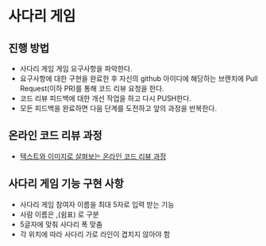 # 사다리 게임
## 진행 방법
* 사다리 게임 게임 요구사항을 파악한다.
* 요구사항에 대한 구현을 완료한 후 자신의 github 아이디에 해당하는 브랜치에 Pull Request(이하 PR)를 통해 코드 리뷰 요청을 한다.
* 코드 리뷰 피드백에 대한 개선 작업을 하고 다시 PUSH한다.
* 모든 피드백을 완료하면 다음 단계를 도전하고 앞의 과정을 반복한다.

## 온라인 코드 리뷰 과정
* [텍스트와 이미지로 살펴보는 온라인 코드 리뷰 과정](https://github.com/nextstep-step/nextstep-docs/tree/master/codereview)

## 사다리 게임 기능 구현 사항 
* 사다리 게임 참여자 이름을 최대 5자로 입력 받는 기능
* 사람 이름은 ,(쉼표) 로 구분
* 5글자에 맞춰 사다리 폭 맞춤
* 각 위치에 따라 사다리 가로 라인이 겹치지 않아야 함